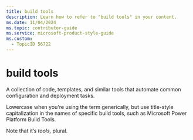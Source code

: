 ```yaml
---
title: build tools
description: Learn how to refer to "build tools" in your content.
ms.date: 11/04/2024
ms.topic: contributor-guide
ms.service: microsoft-product-style-guide
ms.custom:
  - TopicID 56722
---
```



# build tools

A collection of code, templates, and similar tools that automate common configuration and deployment tasks.

Lowercase when you're using the term generically, but use title-style capitalization in the names of specific build tools, such as Microsoft Power Platform Build Tools.

Note that it’s *tools,* plural.





